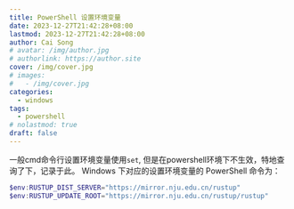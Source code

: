 ```yaml
---
title: PowerShell 设置环境变量
date: 2023-12-27T21:42:28+08:00
lastmod: 2023-12-27T21:42:28+08:00
author: Cai Song
# avatar: /img/author.jpg
# authorlink: https://author.site
cover: /img/cover.jpg
# images:
#   - /img/cover.jpg
categories:
  - windows
tags:
  - powershell
# nolastmod: true
draft: false
---
```


一般cmd命令行设置环境变量使用`set`, 但是在powershell环境下不生效，特地查询了下，记录于此。
Windows 下对应的设置环境变量的 PowerShell 命令为：
```powershell
$env:RUSTUP_DIST_SERVER="https://mirror.nju.edu.cn/rustup"
$env:RUSTUP_UPDATE_ROOT="https://mirror.nju.edu.cn/rustup/rustup"
```

